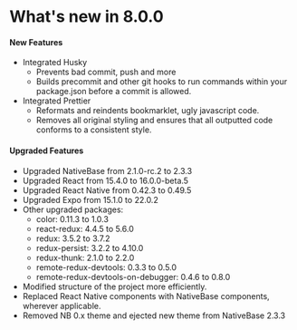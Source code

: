#  What's new in 8.0.0

#### New Features

*	Integrated Husky
	*	Prevents bad commit, push and more
	*	Builds precommit and other git hooks to run commands within your package.json before a commit is allowed.
*	Integrated Prettier
	*	Reformats and reindents bookmarklet, ugly javascript code.
	*	Removes all original styling and ensures that all outputted code conforms to a consistent style.


#### Upgraded Features

*	Upgraded NativeBase from 2.1.0-rc.2 to 2.3.3
*	Upgraded React from 15.4.0 to 16.0.0-beta.5
*	Upgraded React Native from 0.42.3 to 0.49.5
*	Upgraded Expo from 15.1.0 to 22.0.2
*	Other upgraded packages:
    *   color: 0.11.3 to 1.0.3
	*	react-redux: 4.4.5 to 5.6.0
	*	redux: 3.5.2 to 3.7.2
	*	redux-persist: 3.2.2 to 4.10.0
    *   redux-thunk: 2.1.0 to 2.2.0
    *   remote-redux-devtools: 0.3.3 to 0.5.0
	*	remote-redux-devtools-on-debugger: 0.4.6 to 0.8.0
*	Modified structure of the project more efficiently.
*   Replaced React Native components with NativeBase components, wherever applicable.
*   Removed NB 0.x theme and ejected new theme from NativeBase 2.3.3

